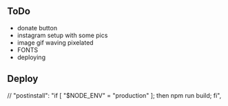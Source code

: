 ## ToDo

- donate button
- instagram setup with some pics
- image gif waving pixelated
- FONTS
- deploying

## Deploy
// "postinstall": "if [ \"$NODE_ENV\" = \"production\" ]; then npm run build; fi",